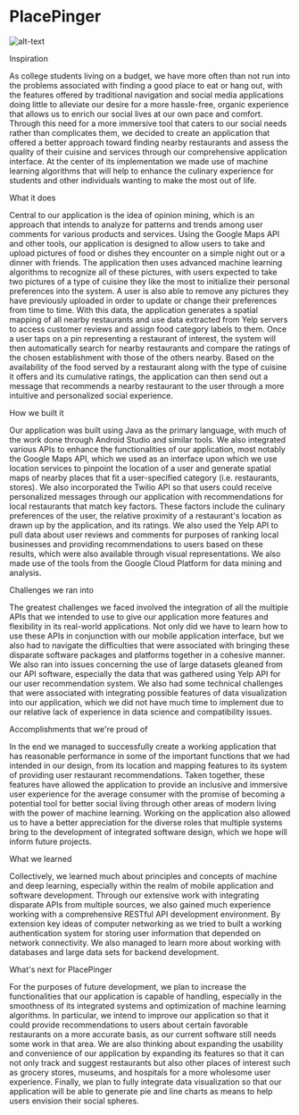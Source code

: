 # PlacePinger

![alt-text](https://challengepost-s3-challengepost.netdna-ssl.com/photos/production/software_photos/000/589/896/datas/gallery.jpg)

Inspiration

As college students living on a budget, we have more often than not run into the problems associated with finding a good place to eat or hang out, with the features offered by traditional navigation and social media applications doing little to alleviate our desire for a more hassle-free, organic experience that allows us to enrich our social lives at our own pace and comfort. Through this need for a more immersive tool that caters to our social needs rather than complicates them, we decided to create an application that offered a better approach toward finding nearby restaurants and assess the quality of their cuisine and services through our comprehensive application interface. At the center of its implementation we made use of machine learning algorithms that will help to enhance the culinary experience for students and other individuals wanting to make the most out of life.

What it does

Central to our application is the idea of opinion mining, which is an approach that intends to analyze for patterns and trends among user comments for various products and services. Using the Google Maps API and other tools, our application is designed to allow users to take and upload pictures of food or dishes they encounter on a simple night out or a dinner with friends. The application then uses advanced machine learning algorithms to recognize all of these pictures, with users expected to take two pictures of a type of cuisine they like the most to initialize their personal preferences into the system. A user is also able to remove any pictures they have previously uploaded in order to update or change their preferences from time to time. With this data, the application generates a spatial mapping of all nearby restaurants and use data extracted from Yelp servers to access customer reviews and assign food category labels to them. Once a user taps on a pin representing a restaurant of interest, the system will then automatically search for nearby restaurants and compare the ratings of the chosen establishment with those of the others nearby. Based on the availability of the food served by a restaurant along with the type of cuisine it offers and its cumulative ratings, the application can then send out a message that recommends a nearby restaurant to the user through a more intuitive and personalized social experience.

How we built it

Our application was built using Java as the primary language, with much of the work done through Android Studio and similar tools. We also integrated various APIs to enhance the functionalities of our application, most notably the Google Maps API, which we used as an interface upon which we use location services to pinpoint the location of a user and generate spatial maps of nearby places that fit a user-specified category (i.e. restaurants, stores). We also incorporated the Twilio API so that users could receive personalized messages through our application with recommendations for local restaurants that match key factors. These factors include the culinary preferences of the user, the relative proximity of a restaurant's location as drawn up by the application, and its ratings. We also used the Yelp API to pull data about user reviews and comments for purposes of ranking local businesses and providing recommendations to users based on these results, which were also available through visual representations. We also made use of the tools from the Google Cloud Platform for data mining and analysis.

Challenges we ran into

The greatest challenges we faced involved the integration of all the multiple APIs that we intended to use to give our application more features and flexibility in its real-world applications. Not only did we have to learn how to use these APIs in conjunction with our mobile application interface, but we also had to navigate the difficulties that were associated with bringing these disparate software packages and platforms together in a cohesive manner. We also ran into issues concerning the use of large datasets gleaned from our API software, especially the data that was gathered using Yelp API for our user recommendation system. We also had some technical challenges that were associated with integrating possible features of data visualization into our application, which we did not have much time to implement due to our relative lack of experience in data science and compatibility issues.

Accomplishments that we're proud of

In the end we managed to successfully create a working application that has reasonable performance in some of the important functions that we had intended in our design, from its location and mapping features to its system of providing user restaurant recommendations. Taken together, these features have allowed the application to provide an inclusive and immersive user experience for the average consumer with the promise of becoming a potential tool for better social living through other areas of modern living with the power of machine learning. Working on the application also allowed us to have a better appreciation for the diverse roles that multiple systems bring to the development of integrated software design, which we hope will inform future projects.

What we learned

Collectively, we learned much about principles and concepts of machine and deep learning, especially within the realm of mobile application and software development. Through our extensive work with integrating disparate APIs from multiple sources, we also gained much experience working with a comprehensive RESTful API development environment. By extension key ideas of computer networking as we tried to built a working authentication system for storing user information that depended on network connectivity. We also managed to learn more about working with databases and large data sets for backend development.

What's next for PlacePinger

For the purposes of future development, we plan to increase the functionalities that our application is capable of handling, especially in the smoothness of its integrated systems and optimization of machine learning algorithms. In particular, we intend to improve our application so that it could provide recommendations to users about certain favorable restaurants on a more accurate basis, as our current software still needs some work in that area. We are also thinking about expanding the usability and convenience of our application by expanding its features so that it can not only track and suggest restaurants but also other places of interest such as grocery stores, museums, and hospitals for a more wholesome user experience. Finally, we plan to fully integrate data visualization so that our application will be able to generate pie and line charts as means to help users envision their social spheres.